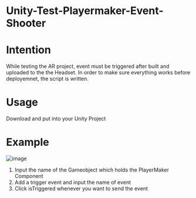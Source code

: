 # Unity-Test-Playermaker-Event-Shooter

# Intention

While testing the AR project, event must be triggered after built and uploaded to the the Headset.
In order to make sure everything works before deployemnet, the script is written.

# Usage
Download and put into your Unity Project

# Example
![image](https://github.com/Alfredhana/Unity-Test-Playermaker-Event-Shooter/assets/5700698/e961e5ec-9148-458c-b6b0-6dbf18315979)

1. Input the name of the Gameobject which holds the PlayerMaker Component
2. Add a trigger event and input the name of event
3. Click isTriggered whenever you want to send the event


